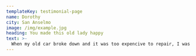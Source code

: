 ```yaml
---
templateKey: testimonial-page
name: Dorothy
city: San Anselmo
image: /img/example.jpg
heading: You made this old lady happy
text: >-
  When my old car broke down and it was too expencive to repair, I was desparate I won't be able to do my weekly shopping trips. Turned out I was still able to trade my old friend to a reliable and inexpensive car. Thank you!
---
```

